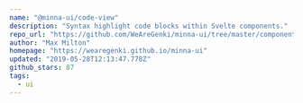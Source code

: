 ```yaml
---
name: "@minna-ui/code-view"
description: "Syntax highlight code blocks within Svelte components."
repo_url: "https://github.com/WeAreGenki/minna-ui/tree/master/components/code-view"
author: "Max Milton"
homepage: "https://wearegenki.github.io/minna-ui"
updated: "2019-05-28T12:13:47.778Z"
github_stars: 87
tags: 
  - ui
---
```

